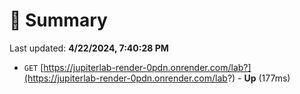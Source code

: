 # 📖 Summary
Last updated: **4/22/2024, 7:40:28 PM**

- `GET` [https://jupiterlab-render-0pdn.onrender.com/lab?](https://jupiterlab-render-0pdn.onrender.com/lab?) - **Up** (177ms)
